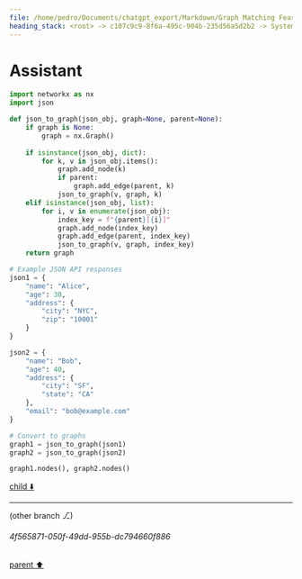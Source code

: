 ```yaml
---
file: /home/pedro/Documents/chatgpt_export/Markdown/Graph Matching Feasibility Explanation.md
heading_stack: <root> -> c107c9c9-8f6a-495c-904b-235d56a5d2b2 -> System -> 201c3e31-2aa4-4889-bf9a-7b2f47a7b304 -> System -> aaa251a3-5cb0-4526-a1ed-39cc659d7cc2 -> User -> 77b07057-503b-4e8f-bac8-e1a6de24738f -> Assistant -> Syntactic Feasibility -> Semantic Feasibility -> aaa2c26f-c4b8-4e51-8df5-fd93d6377e9e -> User -> 5103b6c1-bfb8-4864-8c23-7d1455a6a36d -> Assistant -> d1235c26-f990-48c6-b489-d93d840c3431 -> Assistant
---
```

# Assistant

```python
import networkx as nx
import json

def json_to_graph(json_obj, graph=None, parent=None):
    if graph is None:
        graph = nx.Graph()
    
    if isinstance(json_obj, dict):
        for k, v in json_obj.items():
            graph.add_node(k)
            if parent:
                graph.add_edge(parent, k)
            json_to_graph(v, graph, k)
    elif isinstance(json_obj, list):
        for i, v in enumerate(json_obj):
            index_key = f"{parent}[{i}]"
            graph.add_node(index_key)
            graph.add_edge(parent, index_key)
            json_to_graph(v, graph, index_key)
    return graph

# Example JSON API responses
json1 = {
    "name": "Alice",
    "age": 30,
    "address": {
        "city": "NYC",
        "zip": "10001"
    }
}

json2 = {
    "name": "Bob",
    "age": 40,
    "address": {
        "city": "SF",
        "state": "CA"
    },
    "email": "bob@example.com"
}

# Convert to graphs
graph1 = json_to_graph(json1)
graph2 = json_to_graph(json2)

graph1.nodes(), graph2.nodes()
```

[child ⬇️](#4f565871-050f-49dd-955b-dc794660f886)

---

(other branch ⎇)
###### 4f565871-050f-49dd-955b-dc794660f886
[parent ⬆️](#d1235c26-f990-48c6-b489-d93d840c3431)
